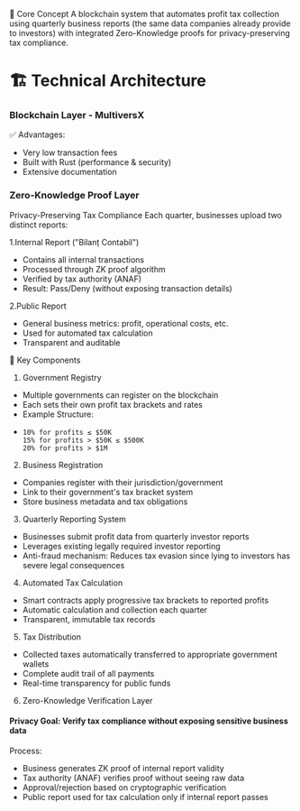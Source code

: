 🎯 Core Concept
A blockchain system that automates profit tax collection using quarterly business reports 
(the same data companies already provide to investors) with integrated Zero-Knowledge proofs for privacy-preserving tax compliance.

# 🏗️ Technical Architecture
### Blockchain Layer - MultiversX

✅ Advantages:

* Very low transaction fees
* Built with Rust (performance & security)
* Extensive documentation

### Zero-Knowledge Proof Layer
Privacy-Preserving Tax Compliance
Each quarter, businesses upload two distinct reports:

1.Internal Report ("Bilanț Contabil")

* Contains all internal transactions
* Processed through ZK proof algorithm
* Verified by tax authority (ANAF)
* Result: Pass/Deny (without exposing transaction details)


2.Public Report

* General business metrics: profit, operational costs, etc.
* Used for automated tax calculation
* Transparent and auditable

🔧 Key Components
1. Government Registry

* Multiple governments can register on the blockchain
* Each sets their own profit tax brackets and rates
* Example Structure:
*     10% for profits ≤ $50K
      15% for profits > $50K ≤ $500K
      20% for profits > $1M



2. Business Registration

* Companies register with their jurisdiction/government
* Link to their government's tax bracket system
* Store business metadata and tax obligations

3. Quarterly Reporting System

* Businesses submit profit data from quarterly investor reports
* Leverages existing legally required investor reporting
* Anti-fraud mechanism: Reduces tax evasion since lying to investors has severe legal consequences

4. Automated Tax Calculation

* Smart contracts apply progressive tax brackets to reported profits
* Automatic calculation and collection each quarter
* Transparent, immutable tax records

5. Tax Distribution

* Collected taxes automatically transferred to appropriate government wallets
* Complete audit trail of all payments
* Real-time transparency for public funds

6. Zero-Knowledge Verification Layer

#### Privacy Goal: Verify tax compliance without exposing sensitive business data
Process:
* Business generates ZK proof of internal report validity
* Tax authority (ANAF) verifies proof without seeing raw data
* Approval/rejection based on cryptographic verification
* Public report used for tax calculation only if internal report passes
